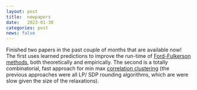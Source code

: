 ```yaml
---
layout: post
title:  newpapers
date:   2023-01-30
categories: post
news: false
---
```

Finished two papers in the past couple of months that are available now! 
The first uses learned predictions to improve the run-time of [Ford-Fulkerson methods](\assets/LA_max_flow-arxiv.pdf), both theoretically and empirically.
The second is a totally combinatorial, fast approach for min max [correlation clustering](https://arxiv.org/abs/2301.13079) (the previous approaches were all LP/ SDP rounding algorithms, which are were slow given the size of the relaxations).